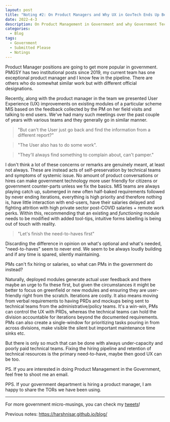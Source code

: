 ```yaml
---
layout: post
title: "Noting #2: On Product Managers and Why UX in GovTech Ends Up Being a Good to Have"
date: 2022-4-3
description: On Product Management in Government and why Government Technology often has poor UX
categories:
  - Blog
tags:
  - Government
  - Submitted Please
  - Notings
---
```


Product Manager positions are going to get more popular in government. PMGSY has two institutional posts since 2019, my current team has one exceptional product manager and I know few in the pipeline. There are others who do somewhat similar work but with different official designations. 

Recently, along with the product manager in the team we presented User Experience (UX) improvements on existing modules of a particular scheme MIS based on the feedback collected by the PM on her field visits and talking to end users. We've had many such meetings over the past couple of years with various teams and they generally go in similar manner.

> "But can't the User just go back and find the information from a different report?"

> "The User also has to do some work". 

> "They'll always find something to complain about, can't pamper."

I don't think a lot of these concerns or remarks are genuinely meant, at least not always. These are instead acts of self-preservation by technical teams and symptoms of systemic issue. No amount of product conversations or hires can make government technology more user friendly for citizens or government counter-parts unless we fix the basics.  MIS teams are always playing catch up, submerged in new often half-baked requirements followed by never ending iterations, everything is high priority and therefore nothing is, have little interaction with end-users, have their salaries delayed and fighting attrition with  high private sector post-COVID salaries + remote work perks. Within this, recommending that an existing and _functioning_ module needs to be modified with added tool-tips, intuitive forms labelling is being out of touch with reality.

> "Let's finish the need-to-haves first"

Discarding the difference in opinion on what's optional and what's needed,  "need-to-haves" seem to never end. We seem to be always loudly building and if any time is spared, silently maintaining.

PMs can't fix hiring or salaries, so what can PMs in the government do instead?

Naturally, deployed modules generate actual user feedback and there maybe an urge to fix these first, but given the circumstances it might be better to focus on greenfield or new modules and ensuring they are user-friendly right from the scratch. Iterations are costly. It also means moving from verbal requirements to having PRDs and mockups being sent to technical teams from the administrative/policy teams. It's a win-win, PMs can control the UX with PRDs, whereas the technical teams can hold the division accountable for iterations beyond the documented requirements. PMs can also create a single-window for prioritizing tasks pouring in from across divisions, make visible the silent but important maintenance time sinks etc. 

But there is only so much that can be done with always under-capacity and poorly paid technical teams. Fixing the hiring pipeline and retention of technical resources is the primary need-to-have, maybe then good UX can be too.

PS. If you are interested in doing Product Management in the Government, feel free to shoot me an email.

PPS. If your government department is hiring a product manager, I am happy to share the TORs we have been using.

---
For more government micro-musings, you can check my [tweets](https://twitter.com/search?q=(%23sarkari)%20(from%3ANisarHogaya)&src=typed_query)!

Previous notes: https://harshnisar.github.io/blog/
